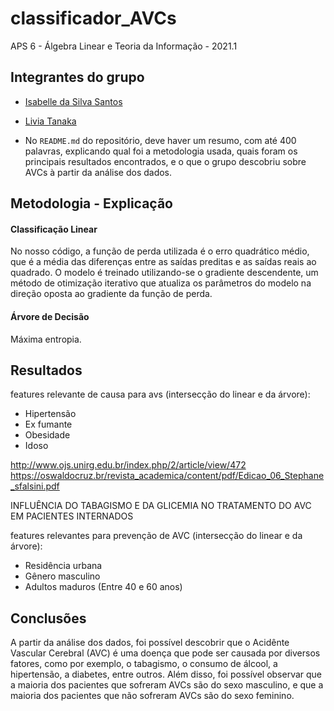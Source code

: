 # classificador_AVCs

APS 6 - Álgebra Linear e Teoria da Informação - 2021.1

## Integrantes do grupo
* [Isabelle da Silva Santos](https://github.com/isabelleatt)
* [Livia Tanaka](https://github.com/liviatanaka)

* No `README.md` do repositório, deve haver um resumo, com até 400 palavras, explicando qual foi a metodologia usada, quais foram os principais resultados encontrados, e o que o grupo descobriu sobre AVCs à partir da análise dos dados.

## Metodologia - Explicação

####  Classificação Linear

No nosso código, a função de perda utilizada é o erro quadrático médio, que é a média das diferenças entre as saídas preditas e as saídas reais ao quadrado. O modelo é treinado utilizando-se o gradiente descendente, um método de otimização iterativo que atualiza os parâmetros do modelo na direção oposta ao gradiente da função de perda.

####  Árvore de Decisão

Máxima entropia. 

## Resultados 

features relevante de causa para avs (intersecção do linear e da árvore):

* Hipertensão
* Ex fumante 
* Obesidade 
* Idoso

http://www.ojs.unirg.edu.br/index.php/2/article/view/472
https://oswaldocruz.br/revista_academica/content/pdf/Edicao_06_Stephane_sfalsini.pdf

INFLUÊNCIA DO TABAGISMO E DA GLICEMIA NO TRATAMENTO
DO AVC EM PACIENTES INTERNADOS

features relevantes para prevenção de AVC (intersecção do linear e da árvore):

* Residência urbana
* Gênero masculino
* Adultos maduros (Entre 40 e 60 anos)


## Conclusões 

A partir da análise dos dados, foi possível descobrir que o Acidênte Vascular Cerebral (AVC) é uma doença que pode ser causada por diversos fatores, como por exemplo, o tabagismo, o consumo de álcool, a hipertensão, a diabetes, entre outros. Além disso, foi possível observar que a maioria dos pacientes que sofreram AVCs são do sexo masculino, e que a maioria dos pacientes que não sofreram AVCs são do sexo feminino.
